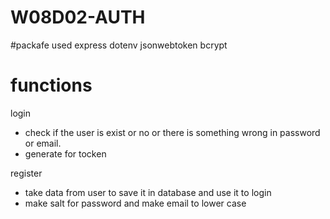 # W08D02-AUTH
#packafe used 
express
dotenv
jsonwebtoken 
bcrypt

# functions

login
- check if the user is exist or no or there is something wrong in password or email.
- generate for tocken

register 
- take data from user to save it in database and use it to login
- make salt for password and make email to lower case
